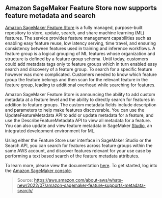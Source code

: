 ## Amazon SageMaker Feature Store now supports feature metadata and search

[Amazon SageMaker Feature Store](https://aws.amazon.com/sagemaker/feature-store/) is a fully managed, purpose-built repository to store, update, search, and share machine learning (ML) features. The service provides feature management capabilities such as enabling easy feature reuse, low latency serving, time travel, and ensuring consistency between features used in training and inference workflows. A feature group is a logical grouping of ML features whose organization and structure is defined by a feature group schema. Until today, customers could add metadata tags only to feature groups which in turn enabled easy search and discovery of a feature group. To search for a specific feature however was more complicated. Customers needed to know which feature group the feature belongs and then scan for the relevant feature in the feature group, leading to additional overhead while searching for features.

Amazon SageMaker Feature Store is announcing the ability to add custom metadata at a feature level and the ability to directly search for features in addition to feature groups. The custom metadata fields include description and parameters to help make features discoverable. You can use the UpdateFeatureMetadata API to add or update metadata for a feature, and use the DescribeFeatureMetadata API to view all metadata for a feature. You can also update and view feature metadata in SageMaker [Studio](https://aws.amazon.com/sagemaker/studio/), an integrated development environment for ML.

Using either the Feature Store user interface in SageMaker Studio or the Search API, you can search for features across feature groups within the same AWS account, and discover features relevant for your use case by performing a text based search of the feature metadata attributes.

To learn more, please view the documentation [here](https://docs.aws.amazon.com/sagemaker/latest/dg/feature-store-search-metadata.html). To get started, log into the [Amazon SageMaker console](https://console.aws.amazon.com/sagemaker/home).

> Source: https://aws.amazon.com/about-aws/whats-new/2022/07/amazon-sagemaker-feature-supports-metadata-search/